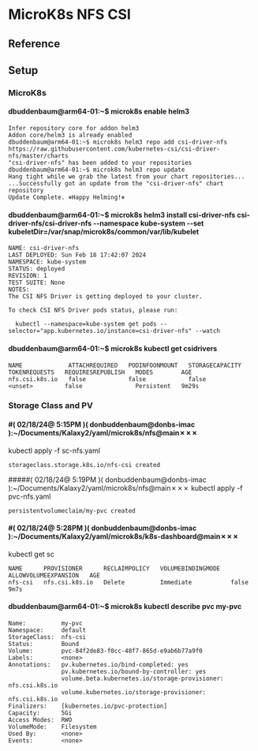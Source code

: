 # MicroK8s NFS CSI


## Reference

## Setup

### MicroK8s
#### dbuddenbaum@arm64-01:~$ microk8s enable helm3

```
Infer repository core for addon helm3
Addon core/helm3 is already enabled
dbuddenbaum@arm64-01:~$ microk8s helm3 repo add csi-driver-nfs https://raw.githubusercontent.com/kubernetes-csi/csi-driver-nfs/master/charts
"csi-driver-nfs" has been added to your repositories
dbuddenbaum@arm64-01:~$ microk8s helm3 repo update
Hang tight while we grab the latest from your chart repositories...
...Successfully got an update from the "csi-driver-nfs" chart repository
Update Complete. ⎈Happy Helming!⎈
```
#### dbuddenbaum@arm64-01:~$ microk8s helm3 install csi-driver-nfs csi-driver-nfs/csi-driver-nfs --namespace kube-system --set kubeletDir=/var/snap/microk8s/common/var/lib/kubelet
```
NAME: csi-driver-nfs
LAST DEPLOYED: Sun Feb 18 17:42:07 2024
NAMESPACE: kube-system
STATUS: deployed
REVISION: 1
TEST SUITE: None
NOTES:
The CSI NFS Driver is getting deployed to your cluster.

To check CSI NFS Driver pods status, please run:

  kubectl --namespace=kube-system get pods --selector="app.kubernetes.io/instance=csi-driver-nfs" --watch
```

#### dbuddenbaum@arm64-01:~$ microk8s kubectl get csidrivers
```
NAME             ATTACHREQUIRED   PODINFOONMOUNT   STORAGECAPACITY   TOKENREQUESTS   REQUIRESREPUBLISH   MODES        AGE
nfs.csi.k8s.io   false            false            false             <unset>         false               Persistent   9m29s
```

### Storage Class and PV

#### #( 02/18/24@ 5:15PM )( donbuddenbaum@donbs-imac ):~/Documents/Kalaxy2/yaml/microk8s/nfs@main✗✗✗
   kubectl apply -f sc-nfs.yaml

    storageclass.storage.k8s.io/nfs-csi created
#####( 02/18/24@ 5:19PM )( donbuddenbaum@donbs-imac ):~/Documents/Kalaxy2/yaml/microk8s/nfs@main✗✗✗
   kubectl apply -f pvc-nfs.yaml

    persistentvolumeclaim/my-pvc created

#### #( 02/18/24@ 5:28PM )( donbuddenbaum@donbs-imac ):~/Documents/Kalaxy2/yaml/microk8s/k8s-dashboard@main✗✗✗
   kubectl get sc
```
NAME      PROVISIONER      RECLAIMPOLICY   VOLUMEBINDINGMODE   ALLOWVOLUMEEXPANSION   AGE
nfs-csi   nfs.csi.k8s.io   Delete          Immediate           false                  9m7s
```

#### dbuddenbaum@arm64-01:~$ microk8s kubectl describe pvc my-pvc
```
Name:          my-pvc
Namespace:     default
StorageClass:  nfs-csi
Status:        Bound
Volume:        pvc-84f2de83-f0cc-48f7-865d-e9ab6b77a9f0
Labels:        <none>
Annotations:   pv.kubernetes.io/bind-completed: yes
               pv.kubernetes.io/bound-by-controller: yes
               volume.beta.kubernetes.io/storage-provisioner: nfs.csi.k8s.io
               volume.kubernetes.io/storage-provisioner: nfs.csi.k8s.io
Finalizers:    [kubernetes.io/pvc-protection]
Capacity:      5Gi
Access Modes:  RWO
VolumeMode:    Filesystem
Used By:       <none>
Events:        <none>
```